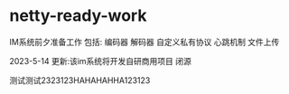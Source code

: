 # netty-ready-work
IM系统前夕准备工作
包括: 编码器 解码器 自定义私有协议 心跳机制 文件上传

2023-5-14 更新:该im系统将开发自研商用项目 闭源

测试测试2323123HAHAHAHHA123123
